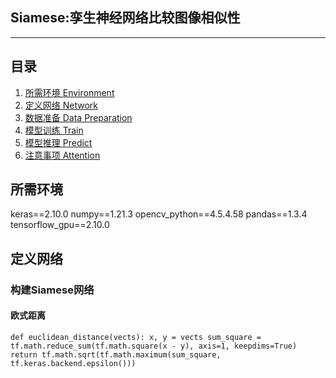 ## Siamese:孪生神经网络比较图像相似性
---
## 目录
1. [所需环境 Environment](#所需环境)
2. [定义网络 Network](#定义网络)
3. [数据准备 Data Preparation](#数据准备)
4. [模型训练 Train](#模型训练)
5. [模型推理 Predict](#模型推理)
6. [注意事项 Attention](#注意事项)

## 所需环境
keras==2.10.0
numpy==1.21.3
opencv_python==4.5.4.58
pandas==1.3.4
tensorflow_gpu==2.10.0

## 定义网络
### 构建Siamese网络
#### 欧式距离
`def euclidean_distance(vects):
    x, y = vects
    sum_square = tf.math.reduce_sum(tf.math.square(x - y), axis=1, keepdims=True)
    return tf.math.sqrt(tf.math.maximum(sum_square, tf.keras.backend.epsilon()))`

